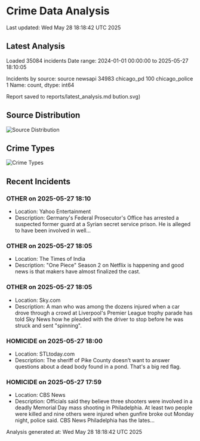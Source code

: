 # Crime Data Analysis
Last updated: Wed May 28 18:18:42 UTC 2025

## Latest Analysis

Loaded 35084 incidents
Date range: 2024-01-01 00:00:00 to 2025-05-27 18:10:05

Incidents by source:
source
newsapi           34983
chicago_pd          100
chicago_police        1
Name: count, dtype: int64

Report saved to reports/latest_analysis.md
bution.svg)

## Source Distribution
![Source Distribution](images/source_distribution.svg)

## Crime Types
![Crime Types](images/crime_types.svg)

## Recent Incidents

### OTHER on 2025-05-27 18:10
- Location: Yahoo Entertainment
- Description: Germany's Federal Prosecutor's Office has arrested a suspected former guard at a Syrian secret service prison. He is alleged to have been involved in well...


### OTHER on 2025-05-27 18:05
- Location: The Times of India
- Description: "One Piece" Season 2 on Netflix is happening and good news is that makers have almost finalized the cast.


### OTHER on 2025-05-27 18:05
- Location: Sky.com
- Description: A man who was among the dozens injured when a car drove through a crowd at Liverpool's Premier League trophy parade has told Sky News how he pleaded with the driver to stop before he was struck and sent "spinning".


### HOMICIDE on 2025-05-27 18:00
- Location: STLtoday.com
- Description: The sheriff of Pike County doesn’t want to answer questions about a dead body found in a pond. That's a big red flag.


### HOMICIDE on 2025-05-27 17:59
- Location: CBS News
- Description: Officials said they believe three shooters were involved in a deadly Memorial Day mass shooting in Philadelphia. At least two people were killed and nine others were injured when gunfire broke out Monday night, police said. CBS News Philadelphia has the lates…

Analysis generated at: Wed May 28 18:18:42 UTC 2025
